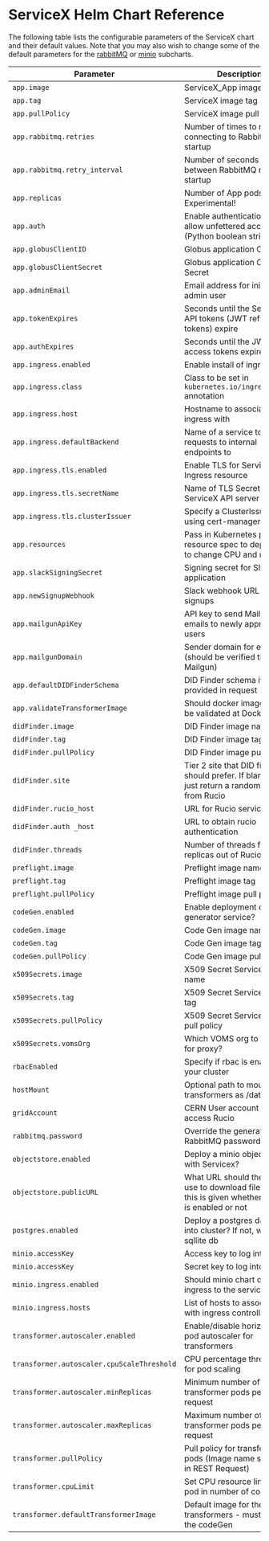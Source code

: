 # ServiceX Helm Chart Reference 

The following table lists the configurable parameters of the ServiceX chart and 
their default values. Note that you may also wish to change some of the default 
parameters for the [rabbitMQ](https://github.com/bitnami/charts/tree/master/bitnami/rabbitmq) or [minio](https://github.com/minio/charts) subcharts.

| Parameter                            | Description                                      | Default                                                 |
| ------------------------------------ | ------------------------------------------------ | ------------------------------------------------------- |
| `app.image`                          | ServiceX_App image name                          | `sslhep/servicex_app`                                   |
| `app.tag`                            | ServiceX image tag                               | `latest`                                                |
| `app.pullPolicy`                     | ServiceX image pull policy                       | `Always`                                          |
| `app.rabbitmq.retries`               | Number of times to retry connecting to RabbitMQ on startup | 12                                            |
| `app.rabbitmq.retry_interval`        | Number of seconds to wait between RabbitMQ retries on startup | 10                                         |
| `app.replicas`                       | Number of App pods to start. Experimental!       | 1                                                       |
| `app.auth`                           | Enable authentication or allow unfettered access (Python boolean string) | `false`                         |
| `app.globusClientID`                 | Globus application Client ID                     | -                                                       |
| `app.globusClientSecret`             | Globus application Client Secret                 | -                                                       |
| `app.adminEmail`                     | Email address for initial admin user             | admin@example.com                                       |
| `app.tokenExpires`                   | Seconds until the ServiceX API tokens (JWT refresh tokens) expire | False (never)                          |
| `app.authExpires`                    | Seconds until the JWT access tokens expire       | 21600 (six hours)                                       |
| `app.ingress.enabled`                | Enable install of ingress                        | false                                                   |
| `app.ingress.class`                  | Class to be set in `kubernetes.io/ingress.class` annotation | nginx                                        |
| `app.ingress.host`                   | Hostname to associate ingress with               | servicex.ssl-hep.org                                    |
| `app.ingress.defaultBackend`         | Name of a service to send requests to internal endpoints to | default-http-backend                         |
| `app.ingress.tls.enabled`            | Enable TLS for ServiceX API Ingress resource     | false                                                   |
| `app.ingress.tls.secretName`         | Name of TLS Secret used for ServiceX API server  | `{{.Release.Name}}-app-tls`                             |
| `app.ingress.tls.clusterIssuer`      | Specify a ClusterIssuer if using cert-manager    | -                                                       |
| `app.resources`                      | Pass in Kubernetes pod resource spec to deployment to change CPU and memory | { }                          |    
| `app.slackSigningSecret`             | Signing secret for Slack application             | -
| `app.newSignupWebhook`               | Slack webhook URL for new signups                | -
| `app.mailgunApiKey`                  | API key to send Mailgun emails to newly approved users | -
| `app.mailgunDomain`                  | Sender domain for emails (should be verified through Mailgun) | -
| `app.defaultDIDFinderSchema`         | DID Finder schema if none provided in request    | `rucio`                                                 |
| `app.validateTransformerImage`       | Should docker image name be validated at DockerHub? | `true`                                               | 
| `didFinder.image`                    | DID Finder image name                            | `sslhep/servicex-did-finder`                            |
| `didFinder.tag`                      | DID Finder image tag                             | `latest`                                                |
| `didFinder.pullPolicy`               | DID Finder image pull policy                     | `Always`                                          |
| `didFinder.site`                     | Tier 2 site that DID finder should prefer. If blank will just return a random replica from Rucio        |      |
| `didFinder.rucio_host`               | URL for Rucio service to use                     | `https://voatlasrucio-server-prod.cern.ch:443`          |
| `didFinder.auth _host`               | URL to obtain rucio authentication               | `https://voatlasrucio-auth-prod.cern.ch:443`            |
| `didFinder.threads`                  | Number of threads for pull replicas out of Rucio | 5
| `preflight.image`                    | Preflight image name                             | `sslhep/servicex-transformer`                           |
| `preflight.tag`                      | Preflight image tag                              | `latest`                                                |
| `preflight.pullPolicy`               | Preflight image pull policy                      | `Always`                                          |
| `codeGen.enabled`                    | Enable deployment of code generator service?     | `true`                                                  |
| `codeGen.image`                      | Code Gen image name                              | `sslhep/servicex_code_gen_funcadl_xaod`                 |
| `codeGen.tag`                        | Code Gen image tag                               | `latest`                                                |
| `codeGen.pullPolicy`                 | Code Gen image pull policy                       | `Always`                                          |
| `x509Secrets.image`                  | X509 Secret Service image name                   | `sslhep/x509-secrets`                                   |
| `x509Secrets.tag`                    | X509 Secret Service image tag                    | `latest`                                                |
| `x509Secrets.pullPolicy`             | X509 Secret Service image pull policy            | `Always`                                          |
| `x509Secrets.vomsOrg`                | Which VOMS org to contact for proxy?             | `atlas`                                                 |
| `rbacEnabled`                        | Specify if rbac is enabled in your cluster	      | `true`
| `hostMount`                          | Optional path to mount in transformers as /data  | - 
| `gridAccount`                        | CERN User account name to access Rucio           | - 
| `rabbitmq.password`                  | Override the generated RabbitMQ password         | leftfoot1 |
| `objectstore.enabled`                | Deploy a minio object store with Servicex?       | true      |
| `objectstore.publicURL`              | What URL should the client use to download files? If set, this is given whether ingress is enabled or not  | nil |      |
| `postgres.enabled`                   | Deploy a postgres database into cluster? If not, we use a sqllite db | false  |
| `minio.accessKey`                    | Access key to log into minio                     | miniouser |
| `minio.accessKey`                    | Secret key to log into minio                     | leftfoot1 |
| `minio.ingress.enabled`              | Should minio chart deploy an ingress to the service? | false |
| `minio.ingress.hosts`                | List of hosts to associate with ingress controller | nil |
| `transformer.autoscaler.enabled`     | Enable/disable horizontal pod autoscaler for transformers |  True |
| `transformer.autoscaler.cpuScaleThreshold` | CPU percentage threshold for pod scaling   | 30 |
| `transformer.autoscaler.minReplicas` | Minimum number of transformer pods per request   | 1 |
| `transformer.autoscaler.maxReplicas` | Maximum number of transformer pods per request   | 20 |
| `transformer.pullPolicy`             | Pull policy for transformer pods (Image name specified in REST Request) | Always |
| `transformer.cpuLimit`               | Set CPU resource limit for pod in number of cores | 1 |
| `transformer.defaultTransformerImage` | Default image for the transformers - must match the codeGen | 'sslhep/servicex_func_adl_xaod_transformer:1.0.0-RC.3' |
